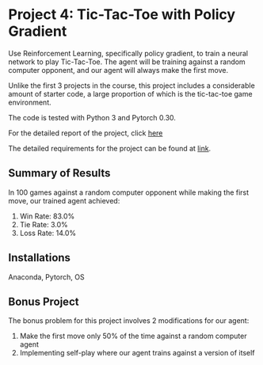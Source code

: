 # Project 4: Tic-Tac-Toe with Policy Gradient

Use Reinforcement Learning, specifically policy gradient, to train a neural network to play Tic-Tac-Toe. The agent will be training against a random computer opponent, and our agent will always make the first move.

Unlike the first 3 projects in the course, this project includes a considerable amount of starter code, a large proportion of which is the tic-tac-toe game environment.

The code is tested with Python 3 and Pytorch 0.30.

For the detailed report of the project, click [here](https://github.com/joshxinjie/CSC411_Winter_2018/blob/master/Project_4/tictactoe.pdf)

The detailed requirements for the project can be found at [link](https://www.teach.cs.toronto.edu/~csc411h/winter/projects/proj4/).

## Summary of Results
In 100 games against a random computer opponent while making the first move, our trained agent achieved:

1. Win Rate: 83.0%
2. Tie Rate: 3.0%
3. Loss Rate: 14.0%

## Installations
Anaconda, Pytorch, OS

## Bonus Project
The bonus problem for this project involves 2 modifications for our agent:
1. Make the first move only 50% of the time against a random computer agent
2. Implementing self-play where our agent trains against a version of itself
